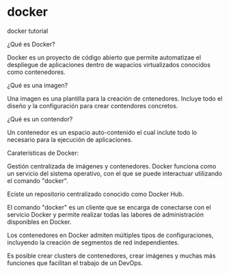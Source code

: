 # docker
docker tutorial

¿Qué es Docker?

Docker es un proyecto de código abierto que permite automatizae el despliegue de aplicaciones dentro de wapacios virtualizados conocidos como contenedores.

¿Qué es una imagen?

Una imagen es una plantilla para la creación de cntenedores. Incluye todo el diseño y la configuración para crear contendores concretos.

¿Qué es un contendor?

Un contenedor es un espacio auto-contenido el cual inclute todo lo necesario para la ejecución de aplicaciones.


Caraterísticas de Docker:

Gestión centralizada de imágenes y contenedores. Docker funciona como un servicio del sistema operativo, con el que se puede interactuar utilizando el comando "docker".

Eciste un repositorio centralizado conocido como Docker Hub.

El comando "docker" es un cliente que se encarga de conectarse con el servicio Docker y permite realizar todas las labores de administración disponibles en Docker.

Los contenedores en Docker admiten múltiples tipos de configuraciones, incluyendo la creación de segmentos de red independientes.

Es posible crear clusters de contenedores, crear imágenes y muchas más funciones que facilitan el trabajo de un DevOps.

